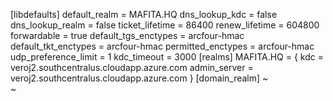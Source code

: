 [libdefaults]
default_realm = MAFITA.HQ
dns_lookup_kdc = false
dns_lookup_realm = false
ticket_lifetime = 86400
renew_lifetime = 604800
forwardable = true
default_tgs_enctypes = arcfour-hmac
default_tkt_enctypes = arcfour-hmac
permitted_enctypes = arcfour-hmac
udp_preference_limit = 1
kdc_timeout = 3000
[realms]
MAFITA.HQ = {
kdc = veroj2.southcentralus.cloudapp.azure.com
admin_server = veroj2.southcentralus.cloudapp.azure.com
}
[domain_realm]
~                                                                                                                                                     
~               

